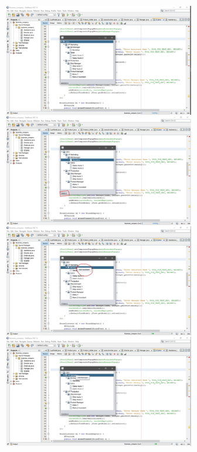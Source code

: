 ![alt text](images/question_3_1.JPG)
![alt text](images/question_3_2.JPG)
![alt text](images/question_3_3.JPG)
![alt text](images/question_3_4.JPG)
